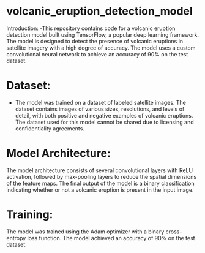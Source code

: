 # volcanic_eruption_detection_model
Introduction:
-This repository contains code for a volcanic eruption detection model built using TensorFlow, a popular deep learning framework. The model is designed to detect the presence 
 of volcanic eruptions in satellite imagery with a high degree of accuracy. The model uses a custom convolutional neural network to achieve an accuracy of 90% on the test 
 dataset.

# Dataset:
- The model was trained on a dataset of labeled satellite images. The dataset contains images of various sizes, resolutions, and levels of detail, with both positive and 
 negative examples of volcanic eruptions. The dataset used for this model cannot be shared due to licensing and confidentiality agreements.

# Model Architecture:
The model architecture consists of several convolutional layers with ReLU activation, followed by max-pooling layers to reduce the spatial dimensions of the feature maps. The final output of the model is a binary classification indicating whether or not a volcanic eruption is present in the input image.

# Training:
The model was trained using the Adam optimizer with a binary cross-entropy loss function. The model achieved an accuracy of 90% on the test dataset.
